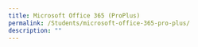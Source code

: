```yaml
---
title: Microsoft Office 365 (ProPlus)
permalink: /Students/microsoft-office-365-pro-plus/
description: ""
---
```

